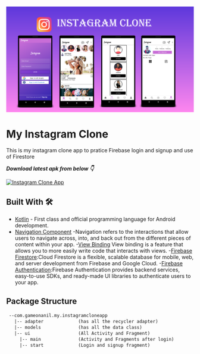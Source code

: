 ![](Photos/instagram_clone_poster.png)

# My Instagram Clone
This is my instagram clone app to pratice Firebase login and signup and use of Firestore

***Download latest apk from below 👇***

[![Instagram Clone App](https://img.shields.io/badge/Downlaod-Apk-blue)](https://drive.google.com/drive/u/0/folders/14EWoOstDC4Mv7l66BiSz-lHDAtzi_534)

## Built With 🛠
- [Kotlin](https://kotlinlang.org/) - First class and official programming language for Android development.
- [Navigation Component](https://developer.android.com/guide/navigation) -Navigation refers to the interactions that allow users to navigate across, into, and back out from the different pieces of content within your app.
-[View Binding](https://developer.android.com/topic/libraries/view-binding) View binding is a feature that allows you to more easily write code that interacts with views. 
-[Firebase Firestore](https://firebase.google.com/docs/firestore):Cloud Firestore is a flexible, scalable database for mobile, web, and server development from Firebase and Google Cloud.
-[Firebase Authentication](https://firebase.google.com/docs/auth):Firebase Authentication provides backend services, easy-to-use SDKs, and ready-made UI libraries to authenticate users to your app.


## Package Structure
```
 --com.gameonanil.my.instagramcloneapp
   |-- adapter             (has all the recycler adapter)
   |-- models              (has all the data class)
   |-- ui                  (All Activity and Fragment)
     |-- main              (Activity and Fragments after login)
     |-- start             (Login and signup fragment)
```


